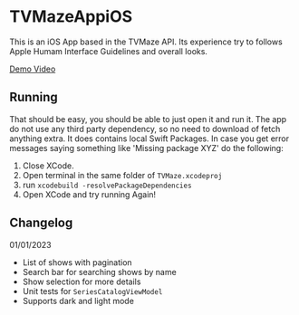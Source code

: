 # TVMazeAppiOS
This is an iOS App based in the TVMaze API. Its experience try to follows Apple Humam Interface Guidelines and overall looks.

[Demo Video](https://imgur.com/YaFF1m7)

## Running
  That should be easy, you should be able to just open it and run it. The app do not use any third party dependency, so no need to download of fetch anything extra. It does contains local Swift Packages. In case you get error messages saying something like 'Missing package XYZ' do the following: 

1. Close XCode.
2. Open terminal in the same folder of `TVMaze.xcodeproj`
3. run `xcodebuild -resolvePackageDependencies`
4. Open XCode and try running Again!

## Changelog

01/01/2023
- List of shows with pagination
- Search bar for searching shows by name
- Show selection for more details
- Unit tests for `SeriesCatalogViewModel`
- Supports dark and light mode
